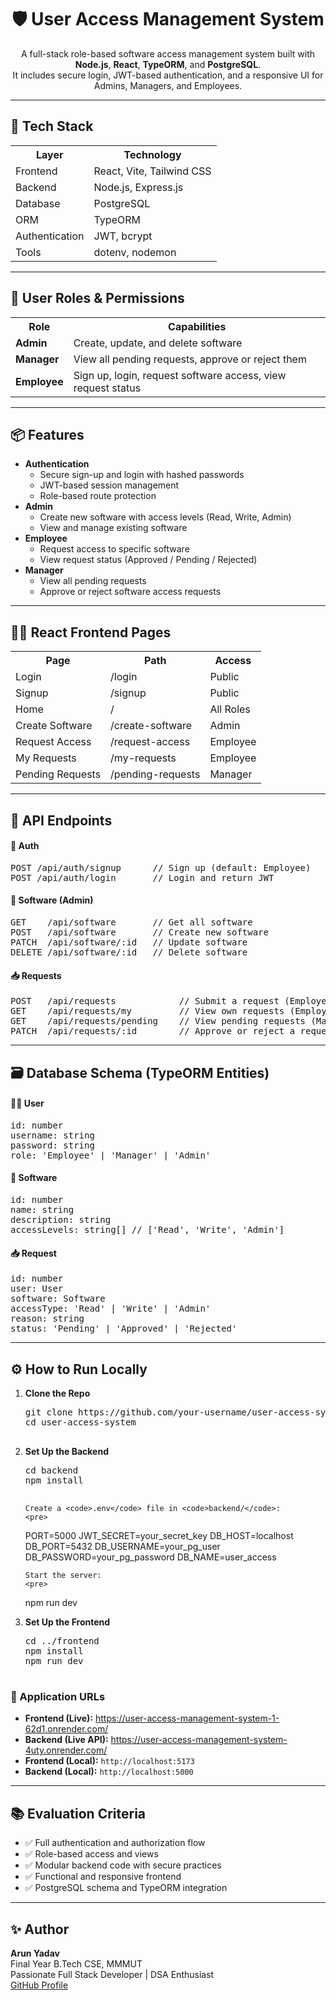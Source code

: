 <h1 align="center">🛡️ User Access Management System</h1>

<p align="center">
  A full-stack role-based software access management system built with <b>Node.js</b>, <b>React</b>, <b>TypeORM</b>, and <b>PostgreSQL</b>.
  <br/>
  It includes secure login, JWT-based authentication, and a responsive UI for Admins, Managers, and Employees.
</p>

<hr/>

<h2>🚀 Tech Stack</h2>

<table>
  <tr><th>Layer</th><th>Technology</th></tr>
  <tr><td>Frontend</td><td>React, Vite, Tailwind CSS</td></tr>
  <tr><td>Backend</td><td>Node.js, Express.js</td></tr>
  <tr><td>Database</td><td>PostgreSQL</td></tr>
  <tr><td>ORM</td><td>TypeORM</td></tr>
  <tr><td>Authentication</td><td>JWT, bcrypt</td></tr>
  <tr><td>Tools</td><td>dotenv, nodemon</td></tr>
</table>

<hr/>

<h2>🔐 User Roles & Permissions</h2>

<table>
  <tr><th>Role</th><th>Capabilities</th></tr>
  <tr><td><b>Admin</b></td><td>Create, update, and delete software</td></tr>
  <tr><td><b>Manager</b></td><td>View all pending requests, approve or reject them</td></tr>
  <tr><td><b>Employee</b></td><td>Sign up, login, request software access, view request status</td></tr>
</table>

<hr/>

<h2>📦 Features</h2>

<ul>
  <li><b>Authentication</b>
    <ul>
      <li>Secure sign-up and login with hashed passwords</li>
      <li>JWT-based session management</li>
      <li>Role-based route protection</li>
    </ul>
  </li>
  <li><b>Admin</b>
    <ul>
      <li>Create new software with access levels (Read, Write, Admin)</li>
      <li>View and manage existing software</li>
    </ul>
  </li>
  <li><b>Employee</b>
    <ul>
      <li>Request access to specific software</li>
      <li>View request status (Approved / Pending / Rejected)</li>
    </ul>
  </li>
  <li><b>Manager</b>
    <ul>
      <li>View all pending requests</li>
      <li>Approve or reject software access requests</li>
    </ul>
  </li>
</ul>

<hr/>

<h2>🧑‍💻 React Frontend Pages</h2>

<table>
  <tr><th>Page</th><th>Path</th><th>Access</th></tr>
  <tr><td>Login</td><td>/login</td><td>Public</td></tr>
  <tr><td>Signup</td><td>/signup</td><td>Public</td></tr>
  <tr><td>Home</td><td>/</td><td>All Roles</td></tr>
  <tr><td>Create Software</td><td>/create-software</td><td>Admin</td></tr>
  <tr><td>Request Access</td><td>/request-access</td><td>Employee</td></tr>
  <tr><td>My Requests</td><td>/my-requests</td><td>Employee</td></tr>
  <tr><td>Pending Requests</td><td>/pending-requests</td><td>Manager</td></tr>
</table>

<hr/>

<h2>🔧 API Endpoints</h2>

<h4>🔐 Auth</h4>
<pre>
POST /api/auth/signup      // Sign up (default: Employee)
POST /api/auth/login       // Login and return JWT
</pre>

<h4>💾 Software (Admin)</h4>
<pre>
GET    /api/software       // Get all software
POST   /api/software       // Create new software
PATCH  /api/software/:id   // Update software
DELETE /api/software/:id   // Delete software
</pre>

<h4>📥 Requests</h4>
<pre>
POST   /api/requests            // Submit a request (Employee)
GET    /api/requests/my         // View own requests (Employee)
GET    /api/requests/pending    // View pending requests (Manager)
PATCH  /api/requests/:id        // Approve or reject a request (Manager)
</pre>

<hr/>

<h2>🗃️ Database Schema (TypeORM Entities)</h2>

<h4>🧑‍💼 User</h4>
<pre>
id: number
username: string
password: string
role: 'Employee' | 'Manager' | 'Admin'
</pre>

<h4>💾 Software</h4>
<pre>
id: number
name: string
description: string
accessLevels: string[] // ['Read', 'Write', 'Admin']
</pre>

<h4>📥 Request</h4>
<pre>
id: number
user: User
software: Software
accessType: 'Read' | 'Write' | 'Admin'
reason: string
status: 'Pending' | 'Approved' | 'Rejected'
</pre>

<hr/>

<h2>⚙️ How to Run Locally</h2>

<ol>
  <li><b>Clone the Repo</b>
    <pre>
git clone https://github.com/your-username/user-access-system.git
cd user-access-system
    </pre>
  </li>

  <li><b>Set Up the Backend</b>
    <pre>
cd backend
npm install
    </pre>

    Create a <code>.env</code> file in <code>backend/</code>:
    <pre>
PORT=5000
JWT_SECRET=your_secret_key
DB_HOST=localhost
DB_PORT=5432
DB_USERNAME=your_pg_user
DB_PASSWORD=your_pg_password
DB_NAME=user_access
    </pre>

    Start the server:
    <pre>
npm run dev
    </pre>
  </li>

  <li><b>Set Up the Frontend</b>
    <pre>
cd ../frontend
npm install
npm run dev
    </pre>
  </li>
</ol>

<h3>🔗 Application URLs</h3>

<ul>
  <li><b>Frontend (Live):</b> <a href="https://user-access-management-system-1-62d1.onrender.com/" target="_blank">https://user-access-management-system-1-62d1.onrender.com/</a></li>
  <li><b>Backend (Live API):</b> <a href="https://user-access-management-system-4uty.onrender.com/" target="_blank">https://user-access-management-system-4uty.onrender.com/</a></li>
  <li><b>Frontend (Local):</b> <code>http://localhost:5173</code></li>
  <li><b>Backend (Local):</b> <code>http://localhost:5000</code></li>
</ul>


<hr/>

<h2>📚 Evaluation Criteria</h2>

<ul>
  <li>✅ Full authentication and authorization flow</li>
  <li>✅ Role-based access and views</li>
  <li>✅ Modular backend code with secure practices</li>
  <li>✅ Functional and responsive frontend</li>
  <li>✅ PostgreSQL schema and TypeORM integration</li>
</ul>

<hr/>

<h2>✨ Author</h2>

<p><b>Arun Yadav</b><br/>
Final Year B.Tech CSE, MMMUT<br/>
Passionate Full Stack Developer | DSA Enthusiast<br/>
<a href="https://github.com/Ar273404" target="_blank">GitHub Profile</a></p>
